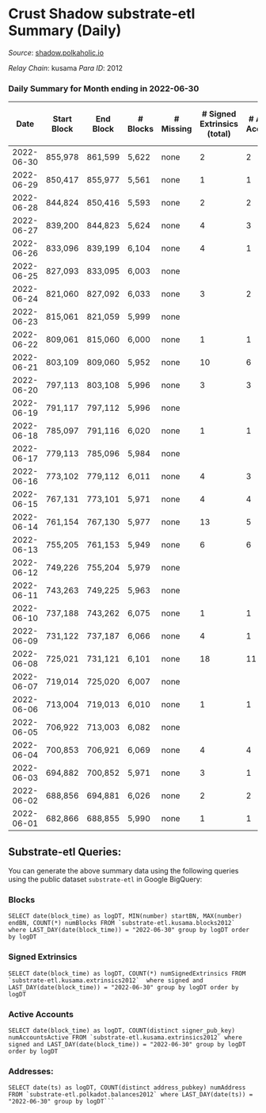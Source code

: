 # Crust Shadow substrate-etl Summary (Daily)

_Source_: [shadow.polkaholic.io](https://shadow.polkaholic.io)

*Relay Chain*: kusama
*Para ID*: 2012



### Daily Summary for Month ending in 2022-06-30


| Date | Start Block | End Block | # Blocks | # Missing | # Signed Extrinsics (total) | # Active Accounts | # Addresses with Balances | # Events | # Transfers | # XCM Transfers In | # XCM Transfers Out |
| ---- | ----------- | --------- | -------- | --------- | --------------------------- | ----------------- | ------------------------- | -------- | ----------- | ------------------ | ------------------- |
| 2022-06-30 | 855,978 | 861,599 | 5,622 | none  | 2 | 2 | 1,430 | 11,263 | 2 ($219.98) | 1 ($4.15) | 2 ($219.98) |
| 2022-06-29 | 850,417 | 855,977 | 5,561 | none  | 1 | 1 | 1,430 | 11,136 | 1 ($0.94) | 2 ($74.92) |   |
| 2022-06-28 | 844,824 | 850,416 | 5,593 | none  | 2 | 2 | 1,431 | 11,211 | 2 ($1.97) | 3 ($421.89) | 1 ($0.04) |
| 2022-06-27 | 839,200 | 844,823 | 5,624 | none  | 4 | 3 | 1,430 | 11,287 | 4 ($168.81) | 4 ($242.37) | 2 ($168.81) |
| 2022-06-26 | 833,096 | 839,199 | 6,104 | none  | 4 | 1 | 1,430 | 12,236 | 3 ($0.07) | 1 ($290.36) | 1 ($0.02) |
| 2022-06-25 | 827,093 | 833,095 | 6,003 | none  |  |  | 1,429 | 12,025 |   | 5 ($524.53) |   |
| 2022-06-24 | 821,060 | 827,092 | 6,033 | none  | 3 | 2 | 1,428 | 12,086 | 1 (-) | 1 ($135.04) |   |
| 2022-06-23 | 815,061 | 821,059 | 5,999 | none  |  |  | 1,427 | 12,001 |   |   |   |
| 2022-06-22 | 809,061 | 815,060 | 6,000 | none  | 1 | 1 | 1,427 | 12,023 | 1 ($96.47) | 4 ($169.30) | 1 ($96.47) |
| 2022-06-21 | 803,109 | 809,060 | 5,952 | none  | 10 | 6 | 1,426 | 11,966 | 3 ($14.99) | 1 ($0.98) | 2 ($14.98) |
| 2022-06-20 | 797,113 | 803,108 | 5,996 | none  | 3 | 3 | 1,425 | 12,023 | 1 ($0.05) | 4 ($224.01) |   |
| 2022-06-19 | 791,117 | 797,112 | 5,996 | none  |  |  | 1,424 | 11,994 |   |   |   |
| 2022-06-18 | 785,097 | 791,116 | 6,020 | none  | 1 | 1 | 1,424 | 12,048 | 1 ($1.01) |   | 1 ($1.01) |
| 2022-06-17 | 779,113 | 785,096 | 5,984 | none  |  |  | 1,424 | 11,970 |   |   |   |
| 2022-06-16 | 773,102 | 779,112 | 6,011 | none  | 4 | 3 | 1,424 | 12,060 |   |   |   |
| 2022-06-15 | 767,131 | 773,101 | 5,971 | none  | 4 | 4 | 1,424 | 14,549 | 1,293 ($53,276.11) |   | 1 ($4.73) |
| 2022-06-14 | 761,154 | 767,130 | 5,977 | none  | 13 | 5 | 1,422 | 12,036 | 3 ($6.85) | 2 ($0.01) |   |
| 2022-06-13 | 755,205 | 761,153 | 5,949 | none  | 6 | 6 | 1,419 | 11,929 |   | 1 ($1.01) |   |
| 2022-06-12 | 749,226 | 755,204 | 5,979 | none  |  |  | 1,418 | 11,964 |   | 1 ($0.01) |   |
| 2022-06-11 | 743,263 | 749,225 | 5,963 | none  |  |  | 1,417 | 11,931 |   | 1 ($4.92) |   |
| 2022-06-10 | 737,188 | 743,262 | 6,075 | none  | 1 | 1 | 1,417 | 12,159 | 1 ($0.02) |   | 1 ($0.02) |
| 2022-06-09 | 731,122 | 737,187 | 6,066 | none  | 4 | 1 | 1,417 | 12,159 |   | 1 ($1.76) |   |
| 2022-06-08 | 725,021 | 731,121 | 6,101 | none  | 18 | 11 | 1,416 | 12,314 |   | 2 ($18.74) | 1 ($1.15) |
| 2022-06-07 | 719,014 | 725,020 | 6,007 | none  |  |  | 1,414 | 12,024 |   | 2 ($1,328.04) |   |
| 2022-06-06 | 713,004 | 719,013 | 6,010 | none  | 1 | 1 | 1,413 | 12,035 |   | 2 ($121.04) | 1 ($0.12) |
| 2022-06-05 | 706,922 | 713,003 | 6,082 | none  |  |  | 1,413 | 12,171 |   | 1 ($0.12) |   |
| 2022-06-04 | 700,853 | 706,921 | 6,069 | none  | 4 | 4 | 1,412 | 12,171 | 1 ($115.65) |   | 1 ($2.22) |
| 2022-06-03 | 694,882 | 700,852 | 5,971 | none  | 3 | 1 | 1,411 | 11,981 |   | 6 ($467.92) | 1 ($75.17) |
| 2022-06-02 | 688,856 | 694,881 | 6,026 | none  | 2 | 2 | 1,409 | 12,070 |   | 1 ($11.75) | 1 ($11.66) |
| 2022-06-01 | 682,866 | 688,855 | 5,990 | none  | 1 | 1 | 1,409 | 11,992 | 1 ($0.12) | 1 ($1,564.65) |   |

## Substrate-etl Queries:
You can generate the above summary data using the following queries using the public dataset `substrate-etl` in Google BigQuery:


### Blocks
```
SELECT date(block_time) as logDT, MIN(number) startBN, MAX(number) endBN, COUNT(*) numBlocks FROM `substrate-etl.kusama.blocks2012`  where LAST_DAY(date(block_time)) = "2022-06-30" group by logDT order by logDT
```


### Signed Extrinsics
```
SELECT date(block_time) as logDT, COUNT(*) numSignedExtrinsics FROM `substrate-etl.kusama.extrinsics2012`  where signed and LAST_DAY(date(block_time)) = "2022-06-30" group by logDT order by logDT
```


### Active Accounts
```
SELECT date(block_time) as logDT, COUNT(distinct signer_pub_key) numAccountsActive FROM `substrate-etl.kusama.extrinsics2012` where signed and LAST_DAY(date(block_time)) = "2022-06-30" group by logDT order by logDT
```


### Addresses:
```
SELECT date(ts) as logDT, COUNT(distinct address_pubkey) numAddress FROM `substrate-etl.polkadot.balances2012` where LAST_DAY(date(ts)) = "2022-06-30" group by logDT```

